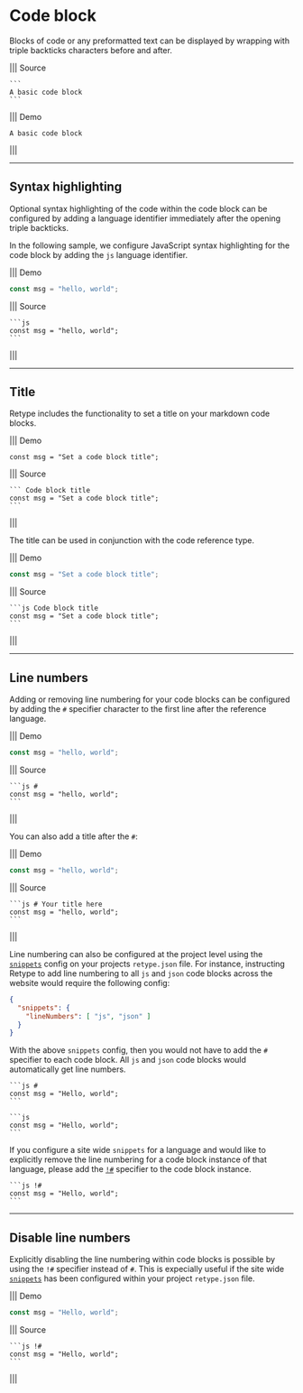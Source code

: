 # Code block

Blocks of code or any preformatted text can be displayed by wrapping with triple backticks characters before and after.

||| Source
~~~
```
A basic code block
```
~~~
||| Demo
```
A basic code block
```
|||

---

## Syntax highlighting

Optional syntax highlighting of the code within the code block can be configured by adding a language identifier immediately after the opening triple backticks.

In the following sample, we configure JavaScript syntax highlighting for the code block by adding the `js` language identifier.

||| Demo
```js
const msg = "hello, world";
```
||| Source
~~~
```js
const msg = "hello, world";
```
~~~
|||

---

## Title

Retype includes the functionality to set a title on your markdown code blocks.

||| Demo
``` Code block title
const msg = "Set a code block title";
```
||| Source
~~~
``` Code block title
const msg = "Set a code block title";
```
~~~
|||

The title can be used in conjunction with the code reference type.

||| Demo
```js Code block title
const msg = "Set a code block title";
```
||| Source
~~~
```js Code block title
const msg = "Set a code block title";
```
~~~
|||

---

## Line numbers

Adding or removing line numbering for your code blocks can be configured by adding the `#` specifier character to the first line after the reference language.

||| Demo
```js #
const msg = "hello, world";
```
||| Source
~~~
```js #
const msg = "hello, world";
```
~~~
|||

You can also add a title after the `#`:

||| Demo
```js # Your title here
const msg = "hello, world";
```
||| Source
~~~
```js # Your title here
const msg = "hello, world";
```
~~~
|||

Line numbering can also be configured at the project level using the [`snippets`](../configuration/project.md#snippets) config on your projects `retype.json` file. For instance, instructing Retype to add line numbering to all `js` and `json` code blocks across the website would require the following config:

```json Enable line numbering for js and json code blocks site wide
{
  "snippets": {
    "lineNumbers": [ "js", "json" ]
  }
}
```

With the above `snippets` config, then you would not have to add the `#` specifier to each code block. All `js` and `json` code blocks would automatically get line numbers.

~~~ Without `snippets` config
```js #
const msg = "Hello, world";
```
~~~

~~~ With `snippets` config
```js
const msg = "Hello, world";
```
~~~

If you configure a site wide `snippets` for a language and would like to explicitly remove the line numbering for a code block instance of that language, please add the [`!#`](#disable-line-numbers) specifier to the code block instance.

~~~ Remove line numbers if `snippets` config
```js !#
const msg = "Hello, world";
```
~~~

---

## Disable line numbers

Explicitly disabling the line numbering within code blocks is possible by using the `!#` specifier instead of `#`. This is expecially useful if the site wide [`snippets`](http://localhost:5000/configuration/project/#snippets) has been configured within your project `retype.json` file.

||| Demo
```js !#
const msg = "Hello, world";
```
||| Source
~~~
```js !#
const msg = "Hello, world";
```
~~~
|||

